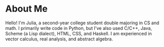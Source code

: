 # About Me

Hello! I'm Julia, a second-year college student double majoring in CS and math. I primarily write code in Python, but I've also used C/C++, Java, Scheme (a Lisp dialect), HTML, CSS, and Haskell. I am experienced in vector calculus, real analysis, and abstract algebra.

